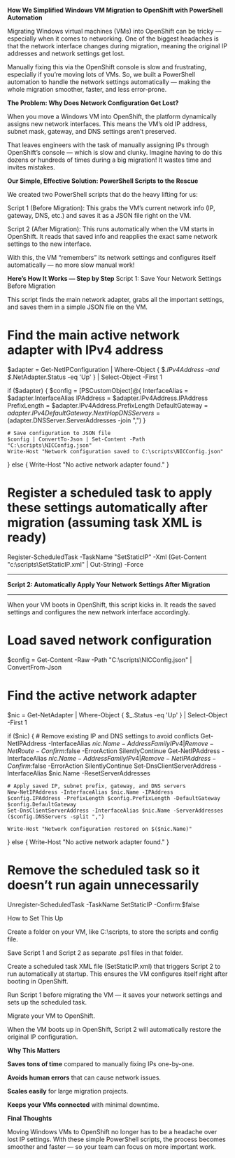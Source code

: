 **How We Simplified Windows VM Migration to OpenShift with PowerShell Automation**

Migrating Windows virtual machines (VMs) into OpenShift can be tricky — especially when it comes to networking. One of the biggest headaches is that the network interface changes during migration, meaning the original IP addresses and network settings get lost.

Manually fixing this via the OpenShift console is slow and frustrating, especially if you’re moving lots of VMs. So, we built a PowerShell automation to handle the network settings automatically — making the whole migration smoother, faster, and less error-prone.

**The Problem: Why Does Network Configuration Get Lost?**

When you move a Windows VM into OpenShift, the platform dynamically assigns new network interfaces. This means the VM’s old IP address, subnet mask, gateway, and DNS settings aren’t preserved.

That leaves engineers with the task of manually assigning IPs through OpenShift’s console — which is slow and clunky. Imagine having to do this dozens or hundreds of times during a big migration! It wastes time and invites mistakes.

**Our Simple, Effective Solution: PowerShell Scripts to the Rescue**

We created two PowerShell scripts that do the heavy lifting for us:

Script 1 (Before Migration): This grabs the VM’s current network info (IP, gateway, DNS, etc.) and saves it as a JSON file right on the VM.

Script 2 (After Migration): This runs automatically when the VM starts in OpenShift. It reads that saved info and reapplies the exact same network settings to the new interface.

With this, the VM “remembers” its network settings and configures itself automatically — no more slow manual work!

**Here’s How It Works — Step by Step**
Script 1: Save Your Network Settings Before Migration

This script finds the main network adapter, grabs all the important settings, and saves them in a simple JSON file on the VM.

# Find the main active network adapter with IPv4 address
$adapter = Get-NetIPConfiguration | Where-Object { $_.IPv4Address -and $_.NetAdapter.Status -eq 'Up' } | Select-Object -First 1

if ($adapter) {
    $config = [PSCustomObject]@{
        InterfaceAlias = $adapter.InterfaceAlias
        IPAddress      = $adapter.IPv4Address.IPAddress
        PrefixLength   = $adapter.IPv4Address.PrefixLength
        DefaultGateway = $adapter.IPv4DefaultGateway.NextHop
        DNSServers     = ($adapter.DNSServer.ServerAddresses -join ",")
    }

    # Save configuration to JSON file
    $config | ConvertTo-Json | Set-Content -Path "C:\scripts\NICConfig.json"
    Write-Host "Network configuration saved to C:\scripts\NICConfig.json"
} else {
    Write-Host "No active network adapter found."
}
# Register a scheduled task to apply these settings automatically after migration (assuming task XML is ready)
Register-ScheduledTask -TaskName "SetStaticIP" -Xml (Get-Content "c:\scripts\SetStaticIP.xml" | Out-String) -Force
_____________________________________________________________________
**Script 2: Automatically Apply Your Network Settings After Migration**
_____________________________________________________________________
When your VM boots in OpenShift, this script kicks in. It reads the saved settings and configures the new network interface accordingly.

# Load saved network configuration
$config = Get-Content -Raw -Path "C:\scripts\NICConfig.json" | ConvertFrom-Json

# Find the active network adapter
$nic = Get-NetAdapter | Where-Object { $_.Status -eq 'Up' } | Select-Object -First 1

if ($nic) {
    # Remove existing IP and DNS settings to avoid conflicts
    Get-NetIPAddress -InterfaceAlias $nic.Name -AddressFamily IPv4 | Remove-NetRoute -Confirm:$false -ErrorAction SilentlyContinue
    Get-NetIPAddress -InterfaceAlias $nic.Name -AddressFamily IPv4 | Remove-NetIPAddress -Confirm:$false -ErrorAction SilentlyContinue
    Set-DnsClientServerAddress -InterfaceAlias $nic.Name -ResetServerAddresses

    # Apply saved IP, subnet prefix, gateway, and DNS servers
    New-NetIPAddress -InterfaceAlias $nic.Name -IPAddress $config.IPAddress -PrefixLength $config.PrefixLength -DefaultGateway $config.DefaultGateway
    Set-DnsClientServerAddress -InterfaceAlias $nic.Name -ServerAddresses ($config.DNSServers -split ",")

    Write-Host "Network configuration restored on $($nic.Name)"
} else {
    Write-Host "No active network adapter found."
}

# Remove the scheduled task so it doesn’t run again unnecessarily
Unregister-ScheduledTask -TaskName SetStaticIP -Confirm:$false

How to Set This Up

Create a folder on your VM, like C:\scripts, to store the scripts and config file.

Save Script 1 and Script 2 as separate .ps1 files in that folder.

Create a scheduled task XML file (SetStaticIP.xml) that triggers Script 2 to run automatically at startup. This ensures the VM configures itself right after booting in OpenShift.

Run Script 1 before migrating the VM — it saves your network settings and sets up the scheduled task.

Migrate your VM to OpenShift.

When the VM boots up in OpenShift, Script 2 will automatically restore the original IP configuration.

**Why This Matters**

  **Saves tons of time** compared to manually fixing IPs one-by-one.

  **Avoids human errors** that can cause network issues.

  **Scales easily** for large migration projects.

  **Keeps your VMs connected** with minimal downtime.

**Final Thoughts**

Moving Windows VMs to OpenShift no longer has to be a headache over lost IP settings. With these simple PowerShell scripts, the process becomes smoother and faster — so your team can focus on more important work.
